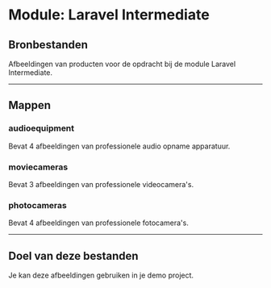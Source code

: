# Module: Laravel Intermediate
## Bronbestanden 
Afbeeldingen van producten voor de opdracht bij de module Laravel Intermediate.  
  
  ---
## Mappen
### audioequipment  
Bevat 4 afbeeldingen van professionele audio opname apparatuur.  
  
### moviecameras  
Bevat 3 afbeeldingen van professionele videocamera's.  
  
### photocameras  
Bevat 4 afbeeldingen van professionele fotocamera's.  
  
  ---
## Doel van deze bestanden  
Je kan deze afbeeldingen gebruiken in je demo project.